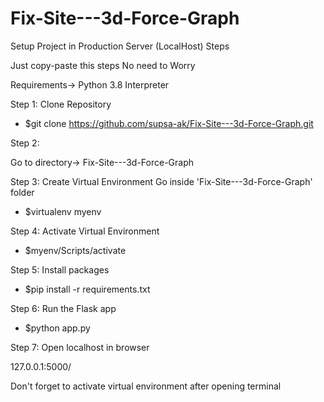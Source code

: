 # Fix-Site---3d-Force-Graph
Setup Project in Production Server (LocalHost) Steps


Just copy-paste this steps No need to Worry 



Requirements-> Python 3.8 Interpreter

Step 1:
Clone Repository 

- $git clone https://github.com/supsa-ak/Fix-Site---3d-Force-Graph.git


Step 2:

Go to directory-> Fix-Site---3d-Force-Graph

Step 3:
Create Virtual Environment
  Go inside 'Fix-Site---3d-Force-Graph' folder 
- $virtualenv myenv  


Step 4:
Activate Virtual Environment 

- $myenv/Scripts/activate


Step 5:
Install packages 

- $pip install -r requirements.txt


Step 6:
Run the Flask app 

- $python app.py


Step 7:
Open localhost in browser 

127.0.0.1:5000/


Don't forget to activate virtual environment after opening terminal
